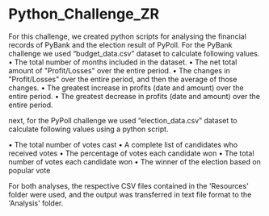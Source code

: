 # Python_Challenge_ZR
For this challenge, we created python scripts for analysing the financial records of PyBank and the election result of PyPoll.
For the PyBank challenge we used “budget_data.csv” dataset to calculate following values. 
•	The total number of months included in the dataset.
•	The net total amount of "Profit/Losses" over the entire period.
•	The changes in "Profit/Losses" over the entire period, and then the average of those changes.
•	The greatest increase in profits (date and amount) over the entire period.
•	The greatest decrease in profits (date and amount) over the entire period.

next, for the PyPoll challenge we used “election_data.csv” dataset to calculate following values using a python script. 

•	The total number of votes cast
•	A complete list of candidates who received votes
•	The percentage of votes each candidate won
•	The total number of votes each candidate won
•	The winner of the election based on popular vote

For both analyses, the respective CSV files contained in the 'Resources' folder were used, and the output was transferred in text file format to the 'Analysis' folder.

